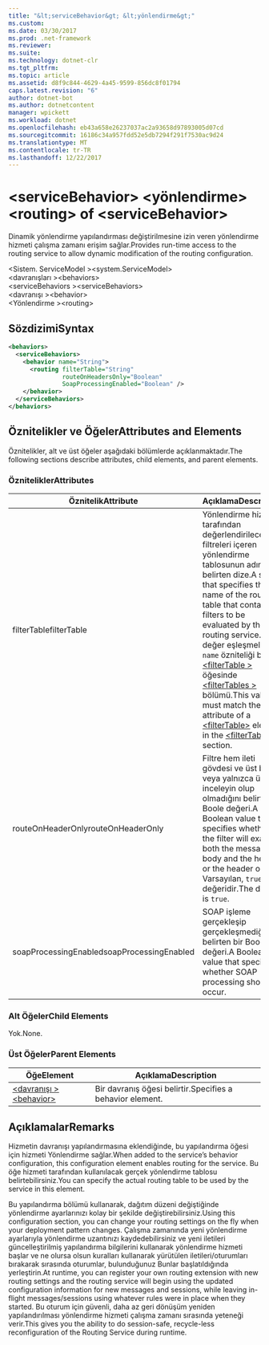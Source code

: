 ```yaml
---
title: "&lt;serviceBehavior&gt; &lt;yönlendirme&gt;"
ms.custom: 
ms.date: 03/30/2017
ms.prod: .net-framework
ms.reviewer: 
ms.suite: 
ms.technology: dotnet-clr
ms.tgt_pltfrm: 
ms.topic: article
ms.assetid: d8f9c844-4629-4a45-9599-856dc8f01794
caps.latest.revision: "6"
author: dotnet-bot
ms.author: dotnetcontent
manager: wpickett
ms.workload: dotnet
ms.openlocfilehash: eb43a658e26237037ac2a93658d97893005d07cd
ms.sourcegitcommit: 16186c34a957fdd52e5db7294f291f7530ac9d24
ms.translationtype: MT
ms.contentlocale: tr-TR
ms.lasthandoff: 12/22/2017
---
```

# <a name="ltroutinggt-of-ltservicebehaviorgt"></a><span data-ttu-id="30c95-102">&lt;serviceBehavior&gt; &lt;yönlendirme&gt;</span><span class="sxs-lookup"><span data-stu-id="30c95-102">&lt;routing&gt; of &lt;serviceBehavior&gt;</span></span>
<span data-ttu-id="30c95-103">Dinamik yönlendirme yapılandırması değiştirilmesine izin veren yönlendirme hizmeti çalışma zamanı erişim sağlar.</span><span class="sxs-lookup"><span data-stu-id="30c95-103">Provides run-time access to the routing service to allow dynamic modification of the routing configuration.</span></span>  
  
 <span data-ttu-id="30c95-104">\<Sistem. ServiceModel ></span><span class="sxs-lookup"><span data-stu-id="30c95-104">\<system.ServiceModel></span></span>  
<span data-ttu-id="30c95-105">\<davranışları ></span><span class="sxs-lookup"><span data-stu-id="30c95-105">\<behaviors></span></span>  
<span data-ttu-id="30c95-106">\<serviceBehaviors ></span><span class="sxs-lookup"><span data-stu-id="30c95-106">\<serviceBehaviors></span></span>  
<span data-ttu-id="30c95-107">\<davranışı ></span><span class="sxs-lookup"><span data-stu-id="30c95-107">\<behavior></span></span>  
<span data-ttu-id="30c95-108">\<Yönlendirme ></span><span class="sxs-lookup"><span data-stu-id="30c95-108">\<routing></span></span>  
  
## <a name="syntax"></a><span data-ttu-id="30c95-109">Sözdizimi</span><span class="sxs-lookup"><span data-stu-id="30c95-109">Syntax</span></span>  
  
```xml  
<behaviors>
  <serviceBehaviors>
    <behavior name="String">
      <routing filterTable="String" 
               routeOnHeadersOnly="Boolean" 
               SoapProcessingEnabled="Boolean" />
    </behavior>
  </serviceBehaviors>
</behaviors>  
```  
  
## <a name="attributes-and-elements"></a><span data-ttu-id="30c95-110">Öznitelikler ve Öğeler</span><span class="sxs-lookup"><span data-stu-id="30c95-110">Attributes and Elements</span></span>  
 <span data-ttu-id="30c95-111">Öznitelikler, alt ve üst öğeler aşağıdaki bölümlerde açıklanmaktadır.</span><span class="sxs-lookup"><span data-stu-id="30c95-111">The following sections describe attributes, child elements, and parent elements.</span></span>  
  
### <a name="attributes"></a><span data-ttu-id="30c95-112">Öznitelikler</span><span class="sxs-lookup"><span data-stu-id="30c95-112">Attributes</span></span>  
  
|<span data-ttu-id="30c95-113">Öznitelik</span><span class="sxs-lookup"><span data-stu-id="30c95-113">Attribute</span></span>|<span data-ttu-id="30c95-114">Açıklama</span><span class="sxs-lookup"><span data-stu-id="30c95-114">Description</span></span>|  
|---------------|-----------------|  
|<span data-ttu-id="30c95-115">filterTable</span><span class="sxs-lookup"><span data-stu-id="30c95-115">filterTable</span></span>|<span data-ttu-id="30c95-116">Yönlendirme hizmeti tarafından değerlendirilecek filtreleri içeren yönlendirme tablosunun adını belirten dize.</span><span class="sxs-lookup"><span data-stu-id="30c95-116">A string that specifies the name of the routing table that contains filters to be evaluated by the routing service.</span></span> <span data-ttu-id="30c95-117">Bu değer eşleşmelidir `name` özniteliği bir [ \<filterTable >](../../../../../docs/framework/configure-apps/file-schema/wcf/filtertable.md) öğesinde [ \<filterTables >](../../../../../docs/framework/configure-apps/file-schema/wcf/filtertables.md) bölümü.</span><span class="sxs-lookup"><span data-stu-id="30c95-117">This value must match the `name` attribute of a [\<filterTable>](../../../../../docs/framework/configure-apps/file-schema/wcf/filtertable.md) element in the [\<filterTables>](../../../../../docs/framework/configure-apps/file-schema/wcf/filtertables.md) section.</span></span>|  
|<span data-ttu-id="30c95-118">routeOnHeaderOnly</span><span class="sxs-lookup"><span data-stu-id="30c95-118">routeOnHeaderOnly</span></span>|<span data-ttu-id="30c95-119">Filtre hem ileti gövdesi ve üst bilgi veya yalnızca üstbilgi inceleyin olup olmadığını belirten bir Boole değeri.</span><span class="sxs-lookup"><span data-stu-id="30c95-119">A Boolean value that specifies whether the filter will examine both the message body and the header, or the header only.</span></span> <span data-ttu-id="30c95-120">Varsayılan, `true` değeridir.</span><span class="sxs-lookup"><span data-stu-id="30c95-120">The default is `true`.</span></span>|  
|<span data-ttu-id="30c95-121">soapProcessingEnabled</span><span class="sxs-lookup"><span data-stu-id="30c95-121">soapProcessingEnabled</span></span>|<span data-ttu-id="30c95-122">SOAP işleme gerçekleşip gerçekleşmediğini belirten bir Boole değeri.</span><span class="sxs-lookup"><span data-stu-id="30c95-122">A Boolean value that specifies whether SOAP processing should occur.</span></span>|  
  
### <a name="child-elements"></a><span data-ttu-id="30c95-123">Alt Öğeler</span><span class="sxs-lookup"><span data-stu-id="30c95-123">Child Elements</span></span>  
 <span data-ttu-id="30c95-124">Yok.</span><span class="sxs-lookup"><span data-stu-id="30c95-124">None.</span></span>  
  
### <a name="parent-elements"></a><span data-ttu-id="30c95-125">Üst Öğeler</span><span class="sxs-lookup"><span data-stu-id="30c95-125">Parent Elements</span></span>  
  
|<span data-ttu-id="30c95-126">Öğe</span><span class="sxs-lookup"><span data-stu-id="30c95-126">Element</span></span>|<span data-ttu-id="30c95-127">Açıklama</span><span class="sxs-lookup"><span data-stu-id="30c95-127">Description</span></span>|  
|-------------|-----------------|  
|[<span data-ttu-id="30c95-128">\<davranışı ></span><span class="sxs-lookup"><span data-stu-id="30c95-128">\<behavior></span></span>](../../../../../docs/framework/configure-apps/file-schema/wcf/behavior-of-endpointbehaviors.md)|<span data-ttu-id="30c95-129">Bir davranış öğesi belirtir.</span><span class="sxs-lookup"><span data-stu-id="30c95-129">Specifies a behavior element.</span></span>|  
  
## <a name="remarks"></a><span data-ttu-id="30c95-130">Açıklamalar</span><span class="sxs-lookup"><span data-stu-id="30c95-130">Remarks</span></span>  
 <span data-ttu-id="30c95-131">Hizmetin davranışı yapılandırmasına eklendiğinde, bu yapılandırma öğesi için hizmeti Yönlendirme sağlar.</span><span class="sxs-lookup"><span data-stu-id="30c95-131">When added to the service’s behavior configuration, this configuration element enables routing for the service.</span></span> <span data-ttu-id="30c95-132">Bu öğe hizmeti tarafından kullanılacak gerçek yönlendirme tablosu belirtebilirsiniz.</span><span class="sxs-lookup"><span data-stu-id="30c95-132">You can specify the actual routing table to be used by the service in this element.</span></span>  
  
 <span data-ttu-id="30c95-133">Bu yapılandırma bölümü kullanarak, dağıtım düzeni değiştiğinde yönlendirme ayarlarınızı kolay bir şekilde değiştirebilirsiniz.</span><span class="sxs-lookup"><span data-stu-id="30c95-133">Using this configuration section, you can change your routing settings on the fly when your deployment pattern changes.</span></span> <span data-ttu-id="30c95-134">Çalışma zamanında yeni yönlendirme ayarlarıyla yönlendirme uzantınızı kaydedebilirsiniz ve yeni iletileri güncelleştirilmiş yapılandırma bilgilerini kullanarak yönlendirme hizmeti başlar ve ne olursa olsun kuralları kullanarak yürütülen iletileri/oturumları bırakarak sırasında oturumlar, bulunduğunuz Bunlar başlatıldığında yerleştirin.</span><span class="sxs-lookup"><span data-stu-id="30c95-134">At runtime, you can register your own routing extension with new routing settings and the routing service will begin using the updated configuration information for new messages and sessions, while leaving in-flight messages/sessions using whatever rules were in place when they started.</span></span>  <span data-ttu-id="30c95-135">Bu oturum için güvenli, daha az geri dönüşüm yeniden yapılandırılması yönlendirme hizmeti çalışma zamanı sırasında yeteneği verir.</span><span class="sxs-lookup"><span data-stu-id="30c95-135">This gives you the ability to do session-safe, recycle-less reconfiguration of the Routing Service during runtime.</span></span>  
  
